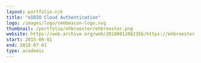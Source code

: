 ```yaml
---
layout: portfolio.njk
title: "eIDIO Cloud Authentication"
logo: /images/logo/sembeacon-logo.svg
thumbnail: /portfolio/ehbrooster/ehbrooster.png
website: https://web.archive.org/web/20180812082356/https://ehbrooster.be/
start: 2015-09-01
end: 2018-07-01
type: academic
---
```

